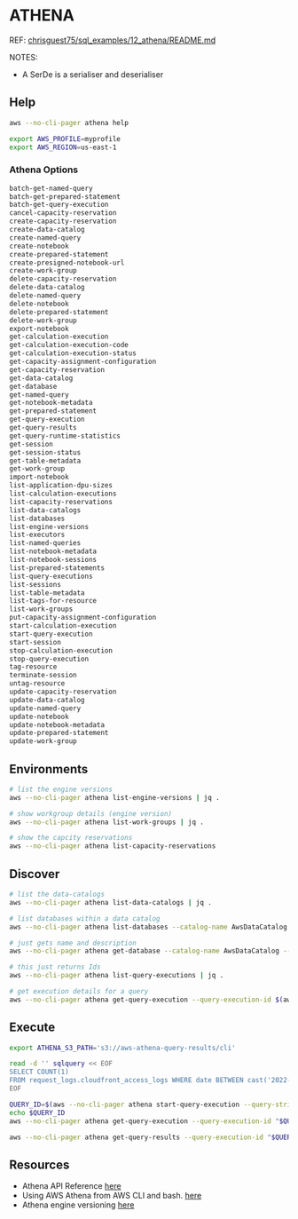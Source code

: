 # ATHENA

REF: [chrisguest75/sql_examples/12_athena/README.md](https://github.com/chrisguest75/sql_examples/blob/main/12_athena/README.md)  

NOTES:

* A SerDe is a serialiser and deserialiser

## Help

```sh
aws --no-cli-pager athena help

export AWS_PROFILE=myprofile
export AWS_REGION=us-east-1
```

### Athena Options

```txt
batch-get-named-query
batch-get-prepared-statement
batch-get-query-execution
cancel-capacity-reservation
create-capacity-reservation
create-data-catalog
create-named-query
create-notebook
create-prepared-statement
create-presigned-notebook-url
create-work-group
delete-capacity-reservation
delete-data-catalog
delete-named-query
delete-notebook
delete-prepared-statement
delete-work-group
export-notebook
get-calculation-execution
get-calculation-execution-code
get-calculation-execution-status
get-capacity-assignment-configuration
get-capacity-reservation
get-data-catalog
get-database
get-named-query
get-notebook-metadata
get-prepared-statement
get-query-execution
get-query-results
get-query-runtime-statistics
get-session
get-session-status
get-table-metadata
get-work-group
import-notebook
list-application-dpu-sizes
list-calculation-executions
list-capacity-reservations
list-data-catalogs
list-databases
list-engine-versions
list-executors
list-named-queries
list-notebook-metadata
list-notebook-sessions
list-prepared-statements
list-query-executions
list-sessions
list-table-metadata
list-tags-for-resource
list-work-groups
put-capacity-assignment-configuration
start-calculation-execution
start-query-execution
start-session
stop-calculation-execution
stop-query-execution
tag-resource
terminate-session
untag-resource
update-capacity-reservation
update-data-catalog
update-named-query
update-notebook
update-notebook-metadata
update-prepared-statement
update-work-group
```

## Environments

```sh
# list the engine versions
aws --no-cli-pager athena list-engine-versions | jq .

# show workgroup details (engine version)
aws --no-cli-pager athena list-work-groups | jq .

# show the capcity reservations 
aws --no-cli-pager athena list-capacity-reservations
```

## Discover

```sh
# list the data-catalogs
aws --no-cli-pager athena list-data-catalogs | jq . 

# list databases within a data catalog
aws --no-cli-pager athena list-databases --catalog-name AwsDataCatalog | jq .

# just gets name and description
aws --no-cli-pager athena get-database --catalog-name AwsDataCatalog --database-name mydatabase | jq .

# this just returns Ids 
aws --no-cli-pager athena list-query-executions | jq .

# get execution details for a query
aws --no-cli-pager athena get-query-execution --query-execution-id $(aws --no-cli-pager athena list-query-executions | jq -r '.QueryExecutionIds[0]') | jq .
```

## Execute

```sh
export ATHENA_S3_PATH='s3://aws-athena-query-results/cli'

read -d '' sqlquery << EOF
SELECT COUNT(1)
FROM request_logs.cloudfront_access_logs WHERE date BETWEEN cast('2022-10-01' as date) AND cast('2022-11-01' as date)
EOF

QUERY_ID=$(aws --no-cli-pager athena start-query-execution --query-string "$sqlquery" --result-configuration "OutputLocation=$ATHENA_S3_PATH" | jq -r '.QueryExecutionId')
echo $QUERY_ID
aws --no-cli-pager athena get-query-execution --query-execution-id "$QUERY_ID"

aws --no-cli-pager athena get-query-results --query-execution-id "$QUERY_ID" | jq . 
```

## Resources

* Athena API Reference [here](https://docs.aws.amazon.com/athena/latest/APIReference/Welcome.html)
* Using AWS Athena from AWS CLI and bash. [here](https://frankcontrepois.com/post/20210211-tech-athenafrombash/)
* Athena engine versioning [here](https://docs.aws.amazon.com/athena/latest/ug/engine-versions.html)  
